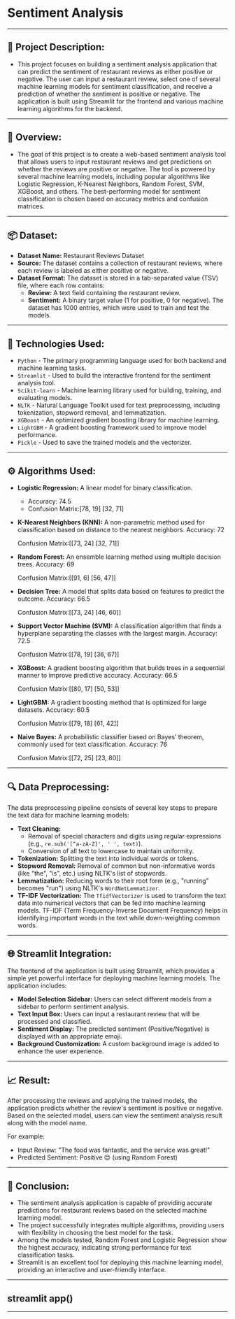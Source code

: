 # Sentiment Analysis
---
## 📝 Project Description:
 - This project focuses on building a sentiment analysis application that can predict the sentiment of restaurant reviews as either positive or negative. The user can input a restaurant 
   review, select one of several machine learning models for sentiment classification, and receive a prediction of whether the sentiment is positive or negative. The application is 
   built using Streamlit for the frontend and various machine learning algorithms for the backend.
---
## 📜 Overview:
 - The goal of this project is to create a web-based sentiment analysis tool that allows users to input restaurant reviews and get predictions on whether the reviews are positive or 
   negative. The tool is powered by several machine learning models, including popular algorithms like Logistic Regression, K-Nearest Neighbors, Random Forest, SVM, XGBoost, and others. 
   The best-performing model for sentiment classification is chosen based on accuracy metrics and confusion matrices.
---
## 📦 Dataset:
 - **Dataset Name:** Restaurant Reviews Dataset
 - **Source:** The dataset contains a collection of restaurant reviews, where each review is labeled as either positive or negative.
 - **Dataset Format:** The dataset is stored in a tab-separated value (TSV) file, where each row contains:
     - **Review:** A text field containing the restaurant review.
     - **Sentiment:** A binary target value (1 for positive, 0 for negative).
  The dataset has 1000 entries, which were used to train and test the models.
---
## 🤖 Technologies Used:
 - `Python` - The primary programming language used for both backend and machine learning tasks.
 - `Streamlit` - Used to build the interactive frontend for the sentiment analysis tool.
 - `Scikit-learn` - Machine learning library used for building, training, and evaluating models.
 - `NLTK` - Natural Language Toolkit used for text preprocessing, including tokenization, stopword removal, and lemmatization.
 - `XGBoost` - An optimized gradient boosting library for machine learning.
 - `LightGBM` - A gradient boosting framework used to improve model performance.
 - `Pickle` - Used to save the trained models and the vectorizer.
---
## ⚙ Algorithms Used:
 - **Logistic Regression:** A linear model for binary classification.
   -  Accuracy: 74.5
   - Confusion Matrix:[78, 19]
                      [32, 71]

 - **K-Nearest Neighbors (KNN):** A non-parametric method used for classification based on distance to the nearest neighbors.
    Accuracy: 72
   
    Confusion Matrix:[[73, 24]
                     [32, 71]]

 - **Random Forest:** An ensemble learning method using multiple decision trees.
    Accuracy: 69
   
    Confusion Matrix:[[91, 6]
                     [56, 47]]

 - **Decision Tree:** A model that splits data based on features to predict the outcome.
    Accuracy: 66.5
   
    Confusion Matrix:[[73, 24]
                     [46, 60]]

 - **Support Vector Machine (SVM):** A classification algorithm that finds a hyperplane separating the classes with the largest margin.
    Accuracy: 72.5
   
    Confusion Matrix:[[78, 19]
                     [36, 67]]

 - **XGBoost:** A gradient boosting algorithm that builds trees in a sequential manner to improve predictive accuracy.
    Accuracy: 66.5
   
    Confusion Matrix:[[80, 17]
                     [50, 53]]

 - **LightGBM:** A gradient boosting method that is optimized for large datasets.
    Accuracy: 60.5
   
    Confusion Matrix:[[79, 18]
                     [61, 42]]

 - **Naive Bayes:** A probabilistic classifier based on Bayes’ theorem, commonly used for text classification.
    Accuracy: 76
   
    Confusion Matrix:[[72, 25]
                     [23, 80]]
---
## 🔍 Data Preprocessing:
  The data preprocessing pipeline consists of several key steps to prepare the text data for machine learning models:

  - **Text Cleaning:**
      - Removal of special characters and digits using regular expressions (e.g., `re.sub('[^a-zA-Z]', ' ', text)`).
      - Conversion of all text to lowercase to maintain uniformity.
  - **Tokenization:** Splitting the text into individual words or tokens.
  - **Stopword Removal:** Removal of common but non-informative words (like "the", "is", etc.) using NLTK's list of stopwords.
  - **Lemmatization:** Reducing words to their root form (e.g., "running" becomes "run") using NLTK's `WordNetLemmatizer`.
  - **TF-IDF Vectorization:** The `TfidfVectorizer` is used to transform the text data into numerical vectors that can be fed into machine learning models. TF-IDF (Term Frequency-Inverse 
    Document Frequency) helps in identifying important words in the text while down-weighting common words.
---
## 🌐 Streamlit Integration:
The frontend of the application is built using Streamlit, which provides a simple yet powerful interface for deploying machine learning models. The application includes:

- **Model Selection Sidebar:** Users can select different models from a sidebar to perform sentiment analysis.
- **Text Input Box:** Users can input a restaurant review that will be processed and classified.
- **Sentiment Display:** The predicted sentiment (Positive/Negative) is displayed with an appropriate emoji.
- **Background Customization:** A custom background image is added to enhance the user experience.
---
## 📈 Result:
After processing the reviews and applying the trained models, the application predicts whether the review's sentiment is positive or negative. Based on the selected model, users can view the sentiment analysis result along with the model name.

For example:

 - Input Review: "The food was fantastic, and the service was great!"
 - Predicted Sentiment: Positive 😊 (using Random Forest)
---
## 🎯 Conclusion:
 - The sentiment analysis application is capable of providing accurate predictions for restaurant reviews based on the selected machine learning model.
 - The project successfully integrates multiple algorithms, providing users with flexibility in choosing the best model for the task.
 - Among the models tested, Random Forest and Logistic Regression show the highest accuracy, indicating strong performance for text classification tasks.
 - Streamlit is an excellent tool for deploying this machine learning model, providing an interactive and user-friendly interface.
---
## streamlit app()
---
